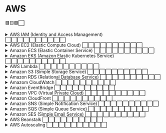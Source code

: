 # AWS

🟥🟨🟩⬜

<details>
    <summary>AWS IAM (Identity and Access Management) ⬜⬜⬜⬜⬜⬜⬜⬜⬜⬜</summary>
    TODO add des description here 
</details>
<details>
    <summary>AWS EC2 (Elastic Compute Cloud) ⬜⬜⬜⬜⬜⬜⬜⬜⬜⬜</summary>
    TODO add des description here 
</details>
<details>
    <summary>Amazon ECS (Elastic Container Service) ⬜⬜⬜⬜⬜⬜⬜⬜⬜⬜</summary>
     TODO add des description here
</details>
<details>
    <summary>Amazon EKS (Amazon Elastic Kubernetes Service) ⬜⬜⬜⬜⬜⬜⬜⬜⬜⬜</summary>
     TODO add des description here
</details>
<details>
    <summary>AWS Lambda ⬜⬜⬜⬜⬜⬜⬜⬜⬜⬜</summary>
     TODO add des description here
</details>
<details>
    <summary>Amazon S3 (Simple Storage Service) ⬜⬜⬜⬜⬜⬜⬜⬜⬜⬜</summary>
     TODO add des description here
</details>
<details>
    <summary>Amazon RDS (Relational Database Service) ⬜⬜⬜⬜⬜⬜⬜⬜⬜⬜</summary>
     TODO add des description here
</details>
<details>
    <summary>Amazom CloudWatch ⬜⬜⬜⬜⬜⬜⬜⬜⬜⬜</summary>
     TODO add des description here
</details>
<details>
    <summary>Amazon EventBridge ⬜⬜⬜⬜⬜⬜⬜⬜⬜⬜</summary>
     TODO add des description here
</details>
<details>
    <summary>Amazon VPC (Virtual Private Cloud) ⬜⬜⬜⬜⬜⬜⬜⬜⬜⬜</summary>
     TODO add des description here
</details>
<details>
    <summary>Amazon CloudFront ⬜⬜⬜⬜⬜⬜⬜⬜⬜⬜</summary>
     TODO add des description here
</details>
<details>
    <summary>Amazon SNS (Simple Notification Service) ⬜⬜⬜⬜⬜⬜⬜⬜⬜⬜</summary>
     TODO add des description here
</details>
<details>
    <summary>Amazon SQS (Simple Queue Service) ⬜⬜⬜⬜⬜⬜⬜⬜⬜⬜</summary>
     TODO add des description here
</details>
<details>
    <summary>Amazon SES (Simple Email Service) ⬜⬜⬜⬜⬜⬜⬜⬜⬜⬜</summary>
     TODO add des description here
</details>
<details>
    <summary>AWS Beanstalk ⬜⬜⬜⬜⬜⬜⬜⬜⬜⬜</summary>
     TODO add des description here
</details>
<details>
    <summary>AWS Autoscaling ⬜⬜⬜⬜⬜⬜⬜⬜⬜⬜</summary>
     TODO add des description here
</details>